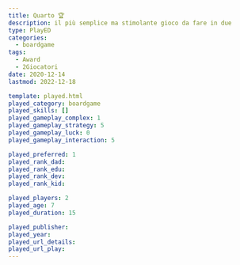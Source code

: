 ```yaml
---
title: Quarto 🏆
description: il più semplice ma stimolante gioco da fare in due
type: PlayED
categories:
  - boardgame
tags:
  - Award
  - 2Giocatori
date: 2020-12-14
lastmod: 2022-12-18

template: played.html
played_category: boardgame
played_skills: []
played_gameplay_complex: 1
played_gameplay_strategy: 5
played_gameplay_luck: 0
played_gameplay_interaction: 5

played_preferred: 1
played_rank_dad: 
played_rank_edu: 
played_rank_dev: 
played_rank_kid: 

played_players: 2
played_age: 7
played_duration: 15

played_publisher: 
played_year: 
played_url_details: 
played_url_play: 
---
```

